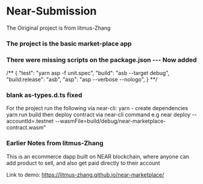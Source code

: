 # Near-Submission

The Oiriginal project is from litmus-Zhang

### The project is the basic market-place app
### There were missing scripts on the package.json --- Now added 
/** {
    "test": "yarn asp -f unit.spec",
    "build": "asb --target debug",
    "build:release": "asb",
    "asp": "asp --verbose --nologo",
}
**/
### blank as-types.d.ts fixed

For the project run the following via near-cli:
yarn - create dependencies
yarn run build
then deploy contract via near-cli command 
e.g near deploy --accountId=<my-near-wallet-accountname>.testnet --wasmFile=build/debug/near-marketplace-contract.wasm" 

### Earlier Notes from litmus-Zhang
This is an ecommerce dapp built on NEAR blockchain, where anyone can  add product to sell, and also get paid directly to their account


Link to demo: https://litmus-zhang.github.io/near-marketplace/
